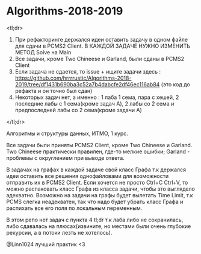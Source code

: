 # Algorithms-2018-2019
<tl;dr>
1) При рефакторинге держался идеи оставить задачу в одном файле для сдачи в PCMS2 Client. 
В КАЖДОЙ ЗАДАЧЕ НУЖНО ИЗМЕНИТЬ МЕТОД Solve на Main
2) Все задачи, кроме Two Chineese и Garland, были сданы в PCMS2 Client
3) Если задача не сдается, то issue + ищите задачи здесь :
https://github.com/hrrrrustic/Algorithms-2018-2019/tree/df1431b690ba3c52a7b4dabcfe2df46ec116ab84 (это код до рефакта и он точно был сдан)
4) Некоторых задач нет, а именно : 1 лаба 1 сема, пара с хешей, 2 последние лабы с 1 сема(кроме задач A), 
2 лабы со 2 сема и предпоследней лабы со 2 сема(кроме задачи A)

</tl;dr>

Алгоритмы и структуры данных, ИТМО, 1 курс.

  Все задачи были приняты PCMS2 Client, кроме Two Chineese и Garland. Two Chineese практически правилен, где-то мелкие ошибки;
Garland - проблемы с округлением при выводе ответа.

  В задачах на графах в каждой задаче свой класс Графа т.к держался идеи оставить все решения однофайловами для возможности отправить
их в PCMS2 Client. Если хочется не просто Ctrl+C Ctrl+V, то можно распаковать класс Графа из класса задачи, чтобы это выглядело адекватно.
Возможно на задачи на графы будет вылетать Time Limit, т.к PCMS слегка неадекватен, так что надо будет убрать класс Графа и распихать все
его поля по локальным переменным. 

  В этом репо нет задач с пункта 4 tl;dr т.к лаба либо не сохранилась, либо сдавалась на плюсах(извините,
но местами были очень глубокие рекурсии, а в потоки лезть не хотелось). 

@Linn1024 лучший практик <3
